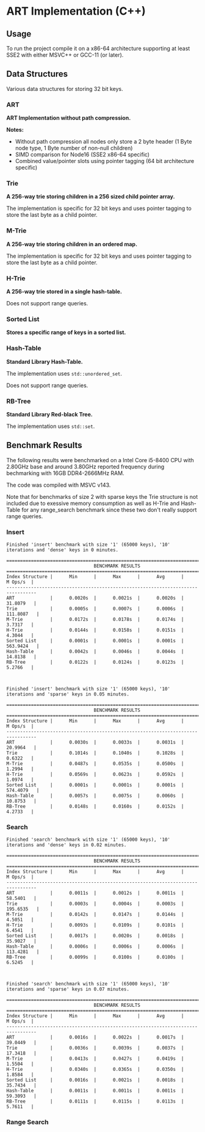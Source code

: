 # ART Implementation (C++)

## Usage
To run the project compile it on a x86-64 architecture supporting at least SSE2 with either MSVC++ or GCC-11 (or later).

## Data Structures
Various data structures for storing 32 bit keys.

### ART
**ART Implementation without path compression.**

**Notes:**
- Without path compression all nodes only store a 2 byte header (1 Byte node type, 1 Byte number of non-null children)
- SIMD comparison for Node16 (SSE2 x86-64 specific)
- Combined value/pointer slots using pointer tagging (64 bit architecture specific)
### Trie
**A 256-way trie storing children in a 256 sized child pointer array.**

The implementation is specific for 32 bit keys and uses pointer tagging to store the last byte as a child pointer.
### M-Trie
**A 256-way trie storing children in an ordered map.**

The implementation is specific for 32 bit keys and uses pointer tagging to store the last byte as a child pointer.
### H-Trie
**A 256-way trie stored in a single hash-table.**

Does not support range queries.

### Sorted List
**Stores a specific range of keys in a sorted list.**

### Hash-Table
**Standard Library Hash-Table.**

The implementation uses `std::unordered_set`.

Does not support range queries.

### RB-Tree
**Standard Library Red-black Tree.**

The implementation uses `std::set`.

## Benchmark Results
The following results were benchmarked on a Intel Core i5-8400 CPU with 2.80GHz base and around 3.80GHz reported frequency during bechmarking with 16GB DDR4-2666MHz RAM.

The code was compiled with MSVC v143.

Note that for benchmarks of size 2 with sparse keys the Trie structure is not included due to exessive memory consumption 
as well as H-Trie and Hash-Table for any range_search benchmark since these two don't really support range queries.

### Insert
```
Finished 'insert' benchmark with size '1' (65000 keys), '10' iterations and 'dense' keys in 0 minutes.

=================================================================================
                                BENCHMARK RESULTS
=================================================================================
Index Structure |      Min      |      Max      |      Avg      |      M Ops/s  |
---------------------------------------------------------------------------------
ART             |      0.0020s  |      0.0021s  |      0.0020s  |     31.8079   |
Trie            |      0.0005s  |      0.0007s  |      0.0006s  |    111.8087   |
M-Trie          |      0.0172s  |      0.0178s  |      0.0174s  |      3.7317   |
H-Trie          |      0.0144s  |      0.0158s  |      0.0151s  |      4.3044   |
Sorted List     |      0.0001s  |      0.0001s  |      0.0001s  |    563.9424   |
Hash-Table      |      0.0042s  |      0.0046s  |      0.0044s  |     14.8138   |
RB-Tree         |      0.0122s  |      0.0124s  |      0.0123s  |      5.2766   |



Finished 'insert' benchmark with size '1' (65000 keys), '10' iterations and 'sparse' keys in 0.05 minutes.

=================================================================================
                                BENCHMARK RESULTS
=================================================================================
Index Structure |      Min      |      Max      |      Avg      |      M Ops/s  |
---------------------------------------------------------------------------------
ART             |      0.0030s  |      0.0033s  |      0.0031s  |     20.9964   |
Trie            |      0.1014s  |      0.1040s  |      0.1028s  |      0.6322   |
M-Trie          |      0.0487s  |      0.0535s  |      0.0500s  |      1.2994   |
H-Trie          |      0.0569s  |      0.0623s  |      0.0592s  |      1.0974   |
Sorted List     |      0.0001s  |      0.0001s  |      0.0001s  |    574.4079   |
Hash-Table      |      0.0057s  |      0.0075s  |      0.0060s  |     10.8753   |
RB-Tree         |      0.0148s  |      0.0160s  |      0.0152s  |      4.2733   |
```

### Search
```
Finished 'search' benchmark with size '1' (65000 keys), '10' iterations and 'dense' keys in 0.02 minutes.

=================================================================================
                                BENCHMARK RESULTS
=================================================================================
Index Structure |      Min      |      Max      |      Avg      |      M Ops/s  |
---------------------------------------------------------------------------------
ART             |      0.0011s  |      0.0012s  |      0.0011s  |     58.5401   |
Trie            |      0.0003s  |      0.0004s  |      0.0003s  |    195.6535   |
M-Trie          |      0.0142s  |      0.0147s  |      0.0144s  |      4.5051   |
H-Trie          |      0.0093s  |      0.0109s  |      0.0101s  |      6.4541   |
Sorted List     |      0.0017s  |      0.0020s  |      0.0018s  |     35.9027   |
Hash-Table      |      0.0006s  |      0.0006s  |      0.0006s  |    113.4281   |
RB-Tree         |      0.0099s  |      0.0100s  |      0.0100s  |      6.5245   |



Finished 'search' benchmark with size '1' (65000 keys), '10' iterations and 'sparse' keys in 0.07 minutes.

=================================================================================
                                BENCHMARK RESULTS
=================================================================================
Index Structure |      Min      |      Max      |      Avg      |      M Ops/s  |
---------------------------------------------------------------------------------
ART             |      0.0016s  |      0.0022s  |      0.0017s  |     39.0449   |
Trie            |      0.0036s  |      0.0039s  |      0.0037s  |     17.3418   |
M-Trie          |      0.0413s  |      0.0427s  |      0.0419s  |      1.5504   |
H-Trie          |      0.0340s  |      0.0365s  |      0.0350s  |      1.8584   |
Sorted List     |      0.0016s  |      0.0021s  |      0.0018s  |     35.7434   |
Hash-Table      |      0.0011s  |      0.0011s  |      0.0011s  |     59.3093   |
RB-Tree         |      0.0111s  |      0.0115s  |      0.0113s  |      5.7611   |
```

### Range Search
```
```
